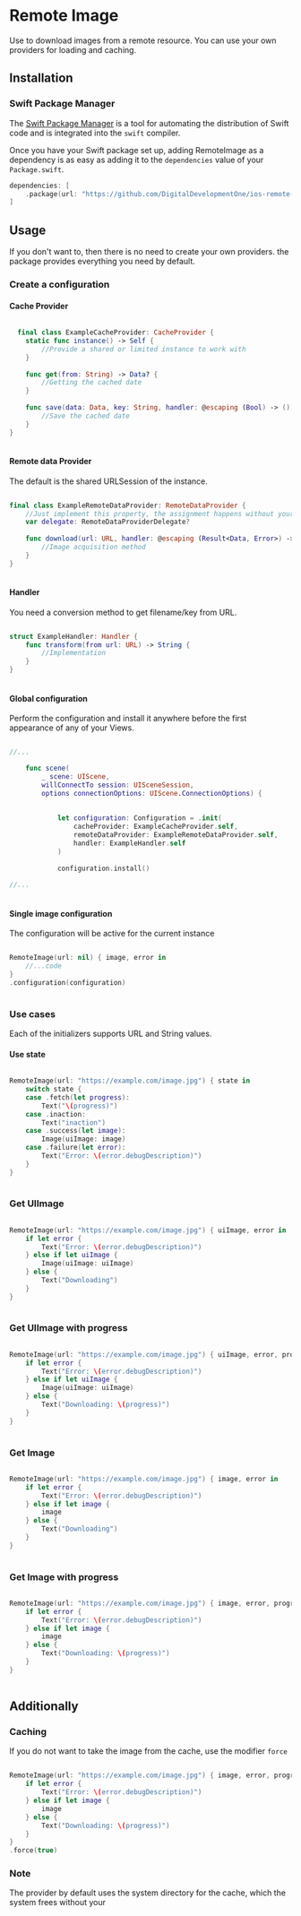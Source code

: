 # Remote Image

Use to download images from a remote resource. You can use your own providers for loading and caching.

## Installation

### Swift Package Manager

The [Swift Package Manager](https://swift.org/package-manager/) is a tool for automating the distribution of Swift code and is integrated into the `swift` compiler.

Once you have your Swift package set up, adding RemoteImage as a dependency is as easy as adding it to the `dependencies` value of your `Package.swift`.

```swift
dependencies: [
    .package(url: "https://github.com/DigitalDevelopmentOne/ios-remote-image.git", .upToNextMajor(from: "0.0.1"))
]
```

## Usage

If you don't want to, then there is no need to create your own providers. the package provides everything you need by default.

### Create a configuration
#### Cache Provider
```swift

  final class ExampleCacheProvider: CacheProvider {
    static func instance() -> Self {
        //Provide a shared or limited instance to work with
    }
    
    func get(from: String) -> Data? {
        //Getting the cached date
    }
    
    func save(data: Data, key: String, handler: @escaping (Bool) -> ()) {
        //Save the cached date
    }
}
            
```

#### Remote data Provider
The default is the shared URLSession of the instance.
```swift

final class ExampleRemoteDataProvider: RemoteDataProvider {
    //Just implement this property, the assignment happens without your participation
    var delegate: RemoteDataProviderDelegate?
    
    func download(url: URL, handler: @escaping (Result<Data, Error>) -> Void) {
        //Image acquisition method
    }
}
            
```

#### Handler
You need a conversion method to get filename/key from URL.
```swift

struct ExampleHandler: Handler {
    func transform(from url: URL) -> String {
        //Implementation
    }
}
            
```

#### Global configuration
Perform the configuration and install it anywhere before the first appearance of any of your Views.

```swift

//...

    func scene(
        _ scene: UIScene,
        willConnectTo session: UISceneSession,
        options connectionOptions: UIScene.ConnectionOptions) {
            
            
            let configuration: Configuration = .init(
                cacheProvider: ExampleCacheProvider.self,
                remoteDataProvider: ExampleRemoteDataProvider.self,
                handler: ExampleHandler.self
            )
            
            configuration.install()
            
//...
            
```

#### Single image configuration
The configuration will be active for the current instance

```swift

RemoteImage(url: nil) { image, error in
    //...code
}
.configuration(configuration)
            
```

### Use cases
Each of the initializers supports URL and String values.
#### Use state

```swift

RemoteImage(url: "https://example.com/image.jpg") { state in
    switch state {
    case .fetch(let progress):
        Text("\(progress)")
    case .inaction:
        Text("inaction")
    case .success(let image):
        Image(uiImage: image)
    case .failure(let error):
        Text("Error: \(error.debugDescription)")
    }
}
            
```

### Get UIImage

```swift

RemoteImage(url: "https://example.com/image.jpg") { uiImage, error in
    if let error {
        Text("Error: \(error.debugDescription)")
    } else if let uiImage {
        Image(uiImage: uiImage)
    } else {
        Text("Downloading")
    }
}
            
```

### Get UIImage with progress

```swift

RemoteImage(url: "https://example.com/image.jpg") { uiImage, error, progress in
    if let error {
        Text("Error: \(error.debugDescription)")
    } else if let uiImage {
        Image(uiImage: uiImage)
    } else {
        Text("Downloading: \(progress)")
    }
}
            
```

### Get Image

```swift

RemoteImage(url: "https://example.com/image.jpg") { image, error in
    if let error {
        Text("Error: \(error.debugDescription)")
    } else if let image {
        image
    } else {
        Text("Downloading")
    }
}
            
```

### Get Image with progress

```swift

RemoteImage(url: "https://example.com/image.jpg") { image, error, progress in
    if let error {
        Text("Error: \(error.debugDescription)")
    } else if let image {
        image
    } else {
        Text("Downloading: \(progress)")
    }
}
            
```

## Additionally
### Caching
If you do not want to take the image from the cache, use the modifier `force`

```swift

RemoteImage(url: "https://example.com/image.jpg") { image, error, progress in
    if let error {
        Text("Error: \(error.debugDescription)")
    } else if let image {
        image
    } else {
        Text("Downloading: \(progress)")
    }
}
.force(true)

```
### Note 
The provider by default uses the system directory for the cache, which the system frees without your
